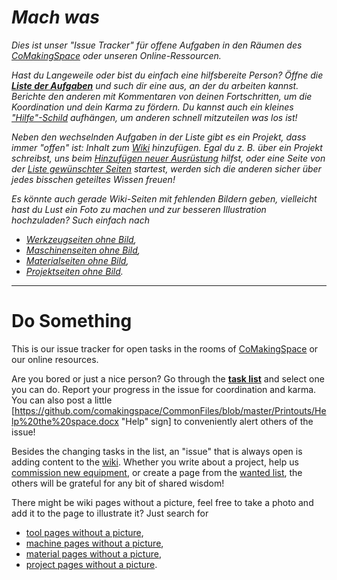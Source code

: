 # *Mach was*

*Dies ist unser "Issue Tracker" für offene Aufgaben in den Räumen des [CoMakingSpace](https://comakingspace.org) oder unseren Online-Ressourcen.*

*Hast du Langeweile oder bist du einfach eine hilfsbereite Person? Öffne die **[Liste der Aufgaben](https://github.com/comakingspace/do-something/issues)** und such dir eine aus, an der du arbeiten kannst. Berichte den anderen mit Kommentaren von deinen Fortschritten, um die Koordination und dein Karma zu fördern. Du kannst auch ein kleines ["Hilfe"-Schild](https://github.com/comakingspace/CommonFiles/blob/master/Printouts/Help%20the%20space.docx) aufhängen, um anderen schnell mitzuteilen was los ist!*

*Neben den wechselnden Aufgaben in der Liste gibt es ein Projekt, dass immer "offen" ist: Inhalt zum [Wiki](https://wiki.comakingspace.de/) hinzufügen. Egal du z. B. über ein Projekt schreibst, uns beim [Hinzufügen neuer Ausrüstung](https://wiki.comakingspace.de/Category:Commissioning) hilfst, oder eine Seite von der [Liste gewünschter Seiten](https://wiki.comakingspace.de/Special:WantedPages) startest, werden sich die anderen sicher über jedes bisschen geteiltes Wissen freuen!*

*Es könnte auch gerade Wiki-Seiten mit fehlenden Bildern geben, vielleicht hast du Lust ein Foto zu machen und zur besseren Illustration hochzuladen? Such einfach nach*
* *[Werkzeugseiten ohne Bild](https://wiki.comakingspace.de/Special:WhatLinksHere/File:Tool-default.png),*
* *[Maschinenseiten ohne Bild](https://wiki.comakingspace.de/Special:WhatLinksHere/File:Machine-default.png),*
* *[Materialseiten ohne Bild](https://wiki.comakingspace.de/Special:WhatLinksHere/File:Material-default.png),*
* *[Projektseiten ohne Bild](https://wiki.comakingspace.de/Special:WhatLinksHere/File:Project-default.png).*


---

# Do Something

This is our issue tracker for open tasks in the rooms of [CoMakingSpace](https://comakingspace.org) or our online resources.

Are you bored or just a nice person? Go through the **[task list](https://github.com/comakingspace/do-something/issues)** and select one you can do. Report your progress in the issue for coordination and karma. You can also post a little [https://github.com/comakingspace/CommonFiles/blob/master/Printouts/Help%20the%20space.docx "Help" sign] to conveniently alert others of the issue!

Besides the changing tasks in the list, an "issue" that is always open is adding content to the [wiki](https://wiki.comakingspace.de/). Whether you write about a project, help us [commission new equipment](https://wiki.comakingspace.de/Category:Commissioning), or create a page from the [wanted list](https://wiki.comakingspace.de/Special:WantedPages), the others will be grateful for any bit of shared wisdom!

There might be wiki pages without a picture, feel free to take a photo and add it to the page to illustrate it? Just search for
* [tool pages without a picture](https://wiki.comakingspace.de/Special:WhatLinksHere/File:Tool-default.png),
* [machine pages without a picture](https://wiki.comakingspace.de/Special:WhatLinksHere/File:Machine-default.png),
* [material pages without a picture](https://wiki.comakingspace.de/Special:WhatLinksHere/File:Material-default.png),
* [project pages without a picture](https://wiki.comakingspace.de/Special:WhatLinksHere/File:Project-default.png).
